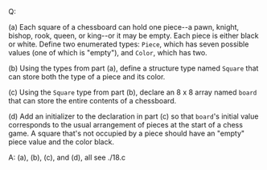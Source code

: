 Q:

(a) Each square of a chessboard can hold one piece--a pawn, knight, bishop,
rook, queen, or king--or it may be empty. Each piece is either black or white.
Define two enumerated types: `Piece`, which has seven possible values (one of
which is "empty"), and `Color`, which has two.

(b) Using the types from part (a), define a structure type named `Square` that
can store both the type of a piece and its color.

(c) Using the `Square` type from part (b), declare an $8$ x $8$ array named
`board` that can store the entire contents of a chessboard.

(d) Add an initializer to the declaration in part (c) so that `board`'s initial
value corresponds to the usual arrangement of pieces at the start of a chess
game. A square that's not occupied by a piece should have an "empty" piece value
and the color black.

A: (a), (b), (c), and (d), all see ./18.c
